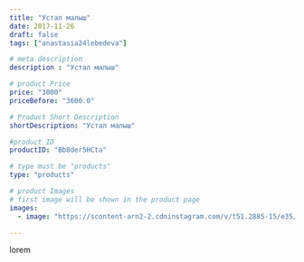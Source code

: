 ```yaml
---
title: "Устал малыш"
date: 2017-11-26
draft: false
tags: ["anastasia24lebedeva"]

# meta description
description : "Устал малыш"

# product Price
price: "3000"
priceBefore: "3600.0"

# Product Short Description
shortDescription: "Устал малыш"

#product ID
productID: "Bb8der5HCta"

# type must be "products"
type: "products"

# product Images
# first image will be shown in the product page
images:
  - image: "https://scontent-arn2-2.cdninstagram.com/v/t51.2885-15/e35/23967253_170826413502252_3627430018428174336_n.jpg?se=7&tp=1&_nc_ht=scontent-arn2-2.cdninstagram.com&_nc_cat=100&_nc_ohc=DEIzEU3UUsYAX-yhUKi&ccb=7-4&oh=b96c27af44ce05d162d9738ed4769ea5&oe=6084EF43&ig_cache_key=MTY1NjMyODQxNTAyNzY2OTg1MA%3D%3D.2-ccb7-4"

---
```

lorem

